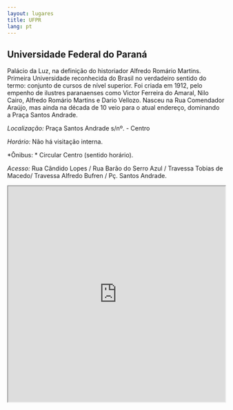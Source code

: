 ```yaml
---
layout: lugares
title: UFPR
lang: pt
---
```


## Universidade Federal do Paraná

Palácio da Luz, na definição do historiador Alfredo Romário Martins. Primeira Universidade reconhecida do Brasil no verdadeiro sentido do termo: conjunto de cursos de nível superior. Foi criada em 1912, pelo empenho de ilustres paranaenses como Victor Ferreira do Amaral, Nilo Cairo, Alfredo Romário Martins e Dario Vellozo. Nasceu na Rua Comendador Araújo, mas ainda na década de 10 veio para o atual endereço, dominando a Praça Santos Andrade.


*Localização:*
Praça Santos Andrade s/nº. - Centro

*Horário:*
Não há visitação interna.

*Ônibus: *
Circular Centro (sentido horário).

*Acesso:*
Rua Cândido Lopes / Rua Barão do Serro Azul / Travessa Tobias de Macedo/ Travessa Alfredo Bufren / Pç. Santos Andrade.


<iframe style="width:100%; height:500px;" src="https://a.tiles.mapbox.com/v4/nolram.imm3m0a7/attribution,zoompan,zoomwheel,geocoder,share.html?access_token=pk.eyJ1Ijoibm9scmFtIiwiYSI6ImxwQndGSTQifQ.CiUt2RoqzvarItHA-wtPag"></iframe>
